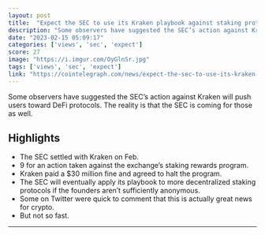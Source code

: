 ```yaml
---
layout: post
title:  "Expect the SEC to use its Kraken playbook against staking protocols"
description: "Some observers have suggested the SEC’s action against Kraken will push users toward DeFi protocols. The reality is that the SEC is coming for those as well."
date: "2023-02-15 05:09:17"
categories: ['views', 'sec', 'expect']
score: 27
image: "https://i.imgur.com/OyGlnSr.jpg"
tags: ['views', 'sec', 'expect']
link: "https://cointelegraph.com/news/expect-the-sec-to-use-its-kraken-playbook-against-staking-protocols/amp"
---
```


Some observers have suggested the SEC’s action against Kraken will push users toward DeFi protocols. The reality is that the SEC is coming for those as well.

## Highlights

- The SEC settled with Kraken on Feb.
- 9 for an action taken against the exchange’s staking rewards program.
- Kraken paid a $30 million fine and agreed to halt the program.
- The SEC will eventually apply its playbook to more decentralized staking protocols if the founders aren’t sufficiently anonymous.
- Some on Twitter were quick to comment that this is actually great news for crypto.
- But not so fast.

---
